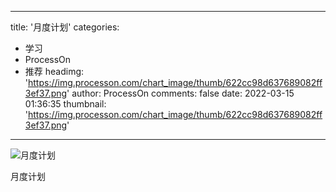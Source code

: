 
---
title: '月度计划'
categories: 
 - 学习
 - ProcessOn
 - 推荐
headimg: 'https://img.processon.com/chart_image/thumb/622cc98d637689082ff3ef37.png'
author: ProcessOn
comments: false
date: 2022-03-15 01:36:35
thumbnail: 'https://img.processon.com/chart_image/thumb/622cc98d637689082ff3ef37.png'
---

<div>   
<img class="thumb" alt="月度计划" src="https://img.processon.com/chart_image/thumb/622cc98d637689082ff3ef37.png" referrerpolicy="no-referrer">
<p>月度计划</p>  
</div>
            